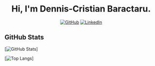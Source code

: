 
  
<span align="center">
  <h1>Hi, I'm Dennis-Cristian Baractaru.</h1>


[![GitHub](https://img.shields.io/badge/GitHub-Sniper8RO-black)](https://github.com/Sniper8RO)
[![LinkedIn](https://img.shields.io/badge/LinkedIn-dennis-cristian-baractaru-blue)](https://www.linkedin.com/in/dennis-cristian-baractaru/)

  </span>

## GitHub Stats
  
[![GitHub Stats](https://github-readme-stats.vercel.app/api?username=Sniper8RO&show_icons=true&icon_color=805AD5&text_color=718096&bg_color=ffffff00&hide_title=true&include_all_commits=true&count_private=true&hide_border=true)]

[![Top Langs](https://github-readme-stats.vercel.app/api/top-langs/?username=Sniper8RO&layout=compact&icon_color=805AD5&text_color=718096&bg_color=ffffff00&hide_border=true&langs_count=8&hide=Blade,Hack)]
